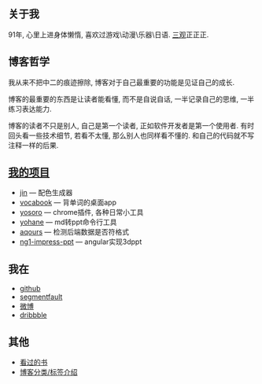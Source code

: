 ## 关于我

91年, 心里上进身体懒惰, 喜欢过游戏\动漫\乐器\日语. [三观](./outlook.html)正正正.

## 博客哲学

我从来不把中二的痕迹擦除, 博客对于自己最重要的功能是见证自己的成长.

博客的最重要的东西是让读者能看懂, 而不是自说自话, 一半记录自己的思维, 一半练习表达能力.

博客的读者不只是别人, 自己是第一个读者, 正如软件开发者是第一个使用者. 有时回头看一些技术细节, 若看不太懂, 那么别人也同样看不懂的. 和自己的代码就不写注释一样的后果.

## [我的项目](https://next.yo-cwj.com)

+ [jin](https://jin.yo-cwj.com/) — 配色生成器
+ [vocabook](https://github.com/cwj0417/lock-on) — 背单词的桌面app
+ [yosoro](https://github.com/cwj0417/yosoro) — chrome插件, 各种日常小工具
+ [yohane](https://github.com/cwj0417/yohane) — md转ppt命令行工具
+ [aqours](https://github.com/cwj0417/aqours) — 检测后端数据是否符格式
+ [ng1-impress-ppt](https://github.com/cwj0417/ng1-impress-ppt) — angular实现3dppt

## 我在

+   [github](https://github.com/cwj0417)
+   [segmentfault](https://segmentfault.com/u/xpang)
+   [微博](http://weibo.com/u/2719310113)
+   [dribbble](https://dribbble.com/fjonas)

## 其他

+   [看过的书](https://github.com/fjonas/readbook)
+   [博客分类/标签介绍](./cats-and-tags.html)
